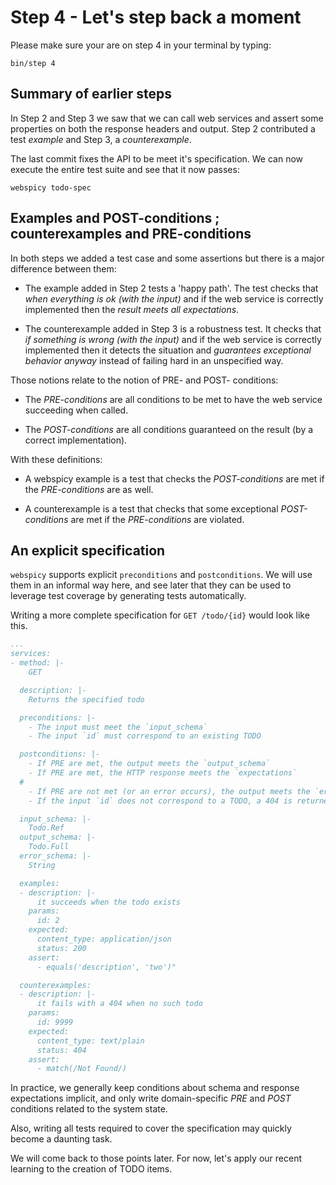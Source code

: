 # Step 4 - Let's step back a moment

Please make sure your are on step 4 in your terminal by typing:

```
bin/step 4
```

## Summary of earlier steps

In Step 2 and Step 3 we saw that we can call web services
and assert some properties on both the response headers and output.
Step 2 contributed a test *example* and Step 3, a *counterexample*.

The last commit fixes the API to be meet it's specification. We can
now execute the entire test suite and see that it now passes:

```
webspicy todo-spec
```

## Examples and POST-conditions ; counterexamples and PRE-conditions

In both steps we added a test case and some assertions but
there is a major difference between them:

- The example added in Step 2 tests a 'happy path'. The
  test checks that *when everything is ok (with the input)*
  and if the web service is correctly implemented then
  the *result meets all expectations*.

- The counterexample added in Step 3 is a robustness test.
  It checks that *if something is wrong (with the input)*
  and if the web service is correctly implemented then
  it detects the situation and *guarantees exceptional
  behavior anyway* instead of failing hard in an unspecified
  way.

Those notions relate to the notion of PRE- and POST- conditions:

- The *PRE-conditions* are all conditions to be met to have the
  web service succeeding when called.

- The *POST-conditions* are all conditions guaranteed on the result
  (by a correct implementation).

With these definitions:

- A webspicy example is a test that checks the *POST-conditions* are
  met if the *PRE-conditions* are as well.

- A counterexample is a test that checks that some exceptional *POST-conditions*
  are met if the *PRE-conditions* are violated.

## An explicit specification

`webspicy` supports explicit `preconditions` and `postconditions`. We
will use them in an informal way here, and see later that they can be
used to leverage test coverage by generating tests automatically.

Writing a more complete specification for `GET /todo/{id}` would look
like this.

```yaml
...
services:
- method: |-
    GET

  description: |-
    Returns the specified todo

  preconditions: |-
    - The input must meet the `input_schema`
    - The input `id` must correspond to an existing TODO

  postconditions: |-
    - If PRE are met, the output meets the `output_schema`
    - If PRE are met, the HTTP response meets the `expectations`
  #
    - If PRE are not met (or an error occurs), the output meets the `error_schema`
    - If the input `id` does not correspond to a TODO, a 404 is returned

  input_schema: |-
    Todo.Ref
  output_schema: |-
    Todo.Full
  error_schema: |-
    String

  examples:
  - description: |-
      it succeeds when the todo exists
    params:
      id: 2
    expected:
      content_type: application/json
      status: 200
    assert:
      - equals('description', 'two')"

  counterexamples:
  - description: |-
      it fails with a 404 when no such todo
    params:
      id: 9999
    expected:
      content_type: text/plain
      status: 404
    assert:
      - match(/Not Found/)
```

In practice, we generally keep conditions about schema and response
expectations implicit, and only write domain-specific *PRE* and
*POST* conditions related to the system state.

Also, writing all tests required to cover the specification may
quickly become a daunting task.

We will come back to those points later. For now, let's apply our
recent learning to the creation of TODO items.
